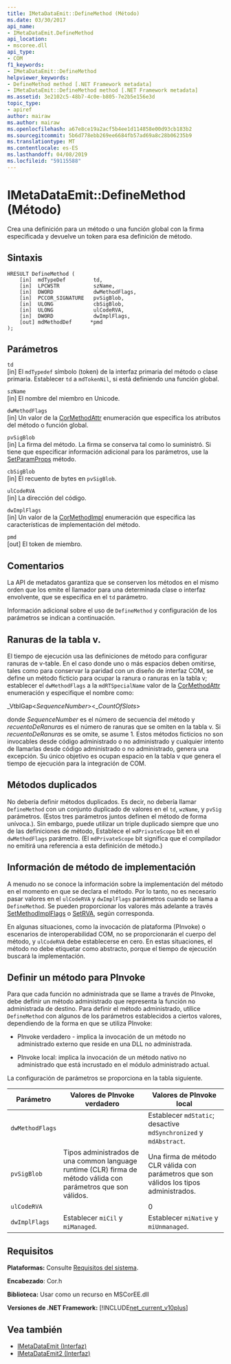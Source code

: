 ```yaml
---
title: IMetaDataEmit::DefineMethod (Método)
ms.date: 03/30/2017
api_name:
- IMetaDataEmit.DefineMethod
api_location:
- mscoree.dll
api_type:
- COM
f1_keywords:
- IMetaDataEmit::DefineMethod
helpviewer_keywords:
- DefineMethod method [.NET Framework metadata]
- IMetaDataEmit::DefineMethod method [.NET Framework metadata]
ms.assetid: 3e2102c5-48b7-4c0e-b805-7e2b5e156e3d
topic_type:
- apiref
author: mairaw
ms.author: mairaw
ms.openlocfilehash: a67e8ce19a2acf5b4ee1d114858e00d93cb183b2
ms.sourcegitcommit: 5b6d778ebb269ee6684fb57ad69a8c28b06235b9
ms.translationtype: MT
ms.contentlocale: es-ES
ms.lasthandoff: 04/08/2019
ms.locfileid: "59115588"
---
```

# <a name="imetadataemitdefinemethod-method"></a>IMetaDataEmit::DefineMethod (Método)
Crea una definición para un método o una función global con la firma especificada y devuelve un token para esa definición de método.  
  
## <a name="syntax"></a>Sintaxis  
  
```  
HRESULT DefineMethod (      
    [in]  mdTypeDef         td,   
    [in]  LPCWSTR           szName,   
    [in]  DWORD             dwMethodFlags,   
    [in]  PCCOR_SIGNATURE   pvSigBlob,   
    [in]  ULONG             cbSigBlob,   
    [in]  ULONG             ulCodeRVA,   
    [in]  DWORD             dwImplFlags,   
    [out] mdMethodDef      *pmd  
);  
```  
  
## <a name="parameters"></a>Parámetros  
 `td`  
 [in] El `mdTypedef` símbolo (token) de la interfaz primaria del método o clase primaria. Establecer `td` a `mdTokenNil`, si está definiendo una función global.  
  
 `szName`  
 [in] El nombre del miembro en Unicode.  
  
 `dwMethodFlags`  
 [in] Un valor de la [CorMethodAttr](../../../../docs/framework/unmanaged-api/metadata/cormethodattr-enumeration.md) enumeración que especifica los atributos del método o función global.  
  
 `pvSigBlob`  
 [in] La firma del método. La firma se conserva tal como lo suministró. Si tiene que especificar información adicional para los parámetros, use la [SetParamProps](../../../../docs/framework/unmanaged-api/metadata/imetadataemit-setparamprops-method.md) método.  
  
 `cbSigBlob`  
 [in] El recuento de bytes en `pvSigBlob`.  
  
 `ulCodeRVA`  
 [in] La dirección del código.  
  
 `dwImplFlags`  
 [in] Un valor de la [CorMethodImpl](../../../../docs/framework/unmanaged-api/metadata/cormethodimpl-enumeration.md) enumeración que especifica las características de implementación del método.  
  
 `pmd`  
 [out] El token de miembro.  
  
## <a name="remarks"></a>Comentarios  
 La API de metadatos garantiza que se conserven los métodos en el mismo orden que los emite el llamador para una determinada clase o interfaz envolvente, que se especifica en el `td` parámetro.  
  
 Información adicional sobre el uso de `DefineMethod` y configuración de los parámetros se indican a continuación.  
  
## <a name="slots-in-the-v-table"></a>Ranuras de la tabla v.  
 El tiempo de ejecución usa las definiciones de método para configurar ranuras de v-table. En el caso donde uno o más espacios deben omitirse, tales como para conservar la paridad con un diseño de interfaz COM, se define un método ficticio para ocupar la ranura o ranuras en la tabla v; establecer el `dwMethodFlags` a la `mdRTSpecialName` valor de la [CorMethodAttr](../../../../docs/framework/unmanaged-api/metadata/cormethodattr-enumeration.md) enumeración y especifique el nombre como:  
  
 _VtblGap\<*SequenceNumber*>\<\_*CountOfSlots*>
  
 donde *SequenceNumber* es el número de secuencia del método y *recuentoDeRanuras* es el número de ranuras que se omiten en la tabla v. Si *recuentoDeRanuras* es se omite, se asume 1. Estos métodos ficticios no son invocables desde código administrado o no administrado y cualquier intento de llamarlas desde código administrado o no administrado, genera una excepción. Su único objetivo es ocupan espacio en la tabla v que genera el tiempo de ejecución para la integración de COM.  
  
## <a name="duplicate-methods"></a>Métodos duplicados  
 No debería definir métodos duplicados. Es decir, no debería llamar `DefineMethod` con un conjunto duplicado de valores en el `td`, `wzName`, y `pvSig` parámetros. (Estos tres parámetros juntos definen el método de forma unívoca.). Sin embargo, puede utilizar un triple duplicado siempre que uno de las definiciones de método, Establece el `mdPrivateScope` bit en el `dwMethodFlags` parámetro. (El `mdPrivateScope` bit significa que el compilador no emitirá una referencia a esta definición de método.)  
  
## <a name="method-implementation-information"></a>Información de método de implementación  
 A menudo no se conoce la información sobre la implementación del método en el momento en que se declara el método. Por lo tanto, no es necesario pasar valores en el `ulCodeRVA` y `dwImplFlags` parámetros cuando se llama a `DefineMethod`. Se pueden proporcionar los valores más adelante a través [SetMethodImplFlags](../../../../docs/framework/unmanaged-api/metadata/imetadataemit-setmethodimplflags-method.md) o [SetRVA](../../../../docs/framework/unmanaged-api/metadata/imetadataemit-setrva-method.md), según corresponda.  
  
 En algunas situaciones, como la invocación de plataforma (PInvoke) o escenarios de interoperabilidad COM, no se proporcionarán el cuerpo del método, y `ulCodeRVA` debe establecerse en cero. En estas situaciones, el método no debe etiquetar como abstracto, porque el tiempo de ejecución buscará la implementación.  
  
## <a name="defining-a-method-for-pinvoke"></a>Definir un método para PInvoke  
 Para que cada función no administrada que se llame a través de PInvoke, debe definir un método administrado que representa la función no administrada de destino. Para definir el método administrado, utilice `DefineMethod` con algunos de los parámetros establecidos a ciertos valores, dependiendo de la forma en que se utiliza PInvoke:  
  
-   PInvoke verdadero - implica la invocación de un método no administrado externo que reside en una DLL no administrada.  
  
-   PInvoke local: implica la invocación de un método nativo no administrado que está incrustado en el módulo administrado actual.  
  
 La configuración de parámetros se proporciona en la tabla siguiente.  
  
|Parámetro|Valores de PInvoke verdadero|Valores de PInvoke local|  
|---------------|-----------------------------|------------------------------|  
|`dwMethodFlags`||Establecer `mdStatic`; desactive `mdSynchronized` y `mdAbstract`.|  
|`pvSigBlob`|Tipos administrados de una common language runtime (CLR) firma de método válida con parámetros que son válidos.|Una firma de método CLR válida con parámetros que son válidos los tipos administrados.|  
|`ulCodeRVA`||0|  
|`dwImplFlags`|Establecer `miCil` y `miManaged`.|Establecer `miNative` y `miUnmanaged`.|  
  
## <a name="requirements"></a>Requisitos  
 **Plataformas:** Consulte [Requisitos del sistema](../../../../docs/framework/get-started/system-requirements.md).  
  
 **Encabezado**: Cor.h  
  
 **Biblioteca:** Usar como un recurso en MSCorEE.dll  
  
 **Versiones de .NET Framework:** [!INCLUDE[net_current_v10plus](../../../../includes/net-current-v10plus-md.md)]  
  
## <a name="see-also"></a>Vea también

- [IMetaDataEmit (Interfaz)](../../../../docs/framework/unmanaged-api/metadata/imetadataemit-interface.md)
- [IMetaDataEmit2 (Interfaz)](../../../../docs/framework/unmanaged-api/metadata/imetadataemit2-interface.md)
